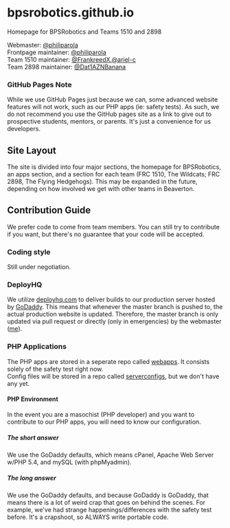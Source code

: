 # bpsrobotics.github.io
Homepage for BPSRobotics and Teams 1510 and 2898

Webmaster:				[@philiparola](https://github.com/philiparola)  
Frontpage maintainer:	[@philiparola](https://github.com/philiparola)  
Team 1510 maintainer:	[@FrankreedX](https://github.com/FrankreedX),[@ariel-c](https://github.com/ariel-c)  
Team 2898 maintainer:	[@Dat1AZNBanana](https://github.com/Dat1AZNBanana)  
### GitHub Pages Note
While we use GitHub Pages just because we can, some advanced website features will not work, such as our PHP apps (ie: safety tests).  As such, we do not recommend you use the GitHub pages site as a link to give out to prospective students, mentors, or parents.  It's just a convenience for us developers.
## Site Layout
The site is divided into four major sections, the homepage for BPSRobotics, an apps section, and a section for each team (FRC 1510, The Wildcats; FRC 2898, The Flying Hedgehogs).  This may be expanded in the future, depending on how involved we get with other teams in Beaverton.
## Contribution Guide
We prefer code to come from team members.  You can still try to contribute if you want, but there's no guarantee that your code will be accepted.
### Coding style
Still under negotiation.
### DeployHQ
We utilize [deployhq.com](https://deployhq.com) to deliver builds to our production server hosted by [GoDaddy](https://godaddy.com).  This means that whenever the master branch is pushed to, the actual production website is updated.  Therefore, the master branch is only updated via pull request or directly (only in emergencies) by the webmaster ([me](https://github.com/philiparola)).
### PHP Applications
The PHP apps are stored in a seperate repo called [webapps](https://github.com/bpsrobotics/webapps).  It consists solely of the safety test right now.  
Config files will be stored in a repo called [serverconfigs](https://github.com/bpsrobotics/serverconfigs), but we don't have any yet.
#### PHP Environment
In the event you are a masochist (PHP developer) and you want to contribute to our PHP apps, you will need to know our configuration.
##### The short answer
We use the GoDaddy defaults, which means cPanel, Apache Web Server w/PHP 5.4, and mySQL (with phpMyadmin).
##### The long answer
We use the GoDaddy defaults, and because GoDaddy is GoDaddy, that means there is a lot of weird crap that goes on behind the scenes.  For example, we've had strange happenings/differences with the safety test before.  It's a crapshoot, so ALWAYS write portable code.

